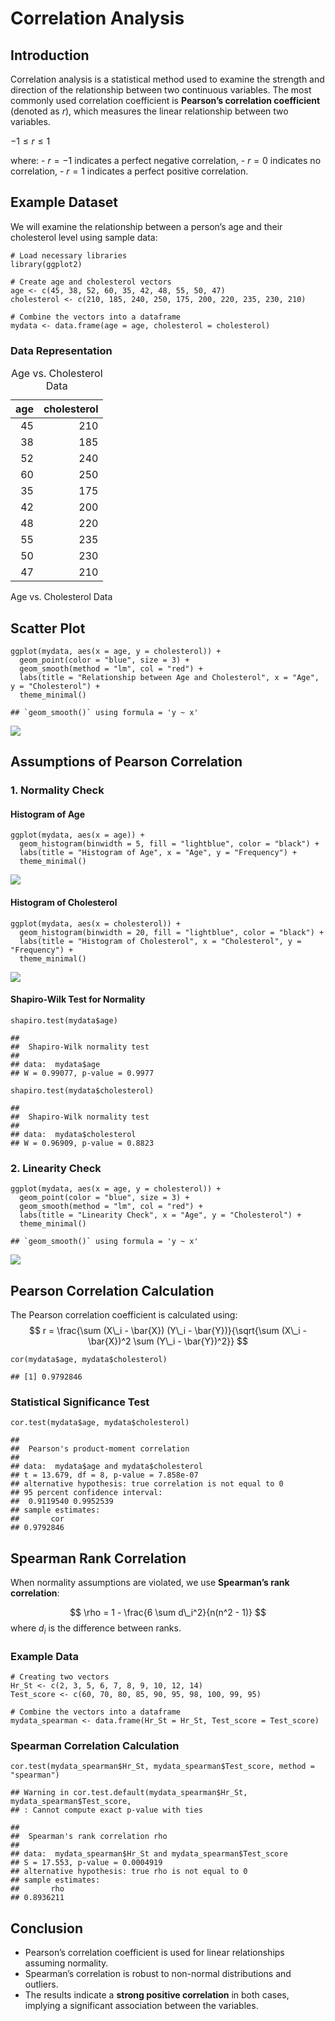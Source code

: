 # Correlation Analysis

## Introduction

Correlation analysis is a statistical method used to examine the
strength and direction of the relationship between two continuous
variables. The most commonly used correlation coefficient is **Pearson’s
correlation coefficient** (denoted as *r*), which measures the linear
relationship between two variables.

−1 ≤ *r* ≤ 1

where: - *r* = −1 indicates a perfect negative correlation, - *r* = 0
indicates no correlation, - *r* = 1 indicates a perfect positive
correlation.

## Example Dataset

We will examine the relationship between a person’s age and their
cholesterol level using sample data:

    # Load necessary libraries
    library(ggplot2)

    # Create age and cholesterol vectors
    age <- c(45, 38, 52, 60, 35, 42, 48, 55, 50, 47)
    cholesterol <- c(210, 185, 240, 250, 175, 200, 220, 235, 230, 210)

    # Combine the vectors into a dataframe
    mydata <- data.frame(age = age, cholesterol = cholesterol)

### Data Representation

<table>
<caption>Age vs. Cholesterol Data</caption>
<thead>
<tr class="header">
<th style="text-align: right;">age</th>
<th style="text-align: right;">cholesterol</th>
</tr>
</thead>
<tbody>
<tr class="odd">
<td style="text-align: right;">45</td>
<td style="text-align: right;">210</td>
</tr>
<tr class="even">
<td style="text-align: right;">38</td>
<td style="text-align: right;">185</td>
</tr>
<tr class="odd">
<td style="text-align: right;">52</td>
<td style="text-align: right;">240</td>
</tr>
<tr class="even">
<td style="text-align: right;">60</td>
<td style="text-align: right;">250</td>
</tr>
<tr class="odd">
<td style="text-align: right;">35</td>
<td style="text-align: right;">175</td>
</tr>
<tr class="even">
<td style="text-align: right;">42</td>
<td style="text-align: right;">200</td>
</tr>
<tr class="odd">
<td style="text-align: right;">48</td>
<td style="text-align: right;">220</td>
</tr>
<tr class="even">
<td style="text-align: right;">55</td>
<td style="text-align: right;">235</td>
</tr>
<tr class="odd">
<td style="text-align: right;">50</td>
<td style="text-align: right;">230</td>
</tr>
<tr class="even">
<td style="text-align: right;">47</td>
<td style="text-align: right;">210</td>
</tr>
</tbody>
</table>

Age vs. Cholesterol Data

## Scatter Plot

    ggplot(mydata, aes(x = age, y = cholesterol)) + 
      geom_point(color = "blue", size = 3) + 
      geom_smooth(method = "lm", col = "red") +
      labs(title = "Relationship between Age and Cholesterol", x = "Age", y = "Cholesterol") +
      theme_minimal()

    ## `geom_smooth()` using formula = 'y ~ x'

![](Correlation_files/figure-markdown_strict/unnamed-chunk-3-1.png)

## Assumptions of Pearson Correlation

### 1. Normality Check

#### Histogram of Age

    ggplot(mydata, aes(x = age)) +
      geom_histogram(binwidth = 5, fill = "lightblue", color = "black") +
      labs(title = "Histogram of Age", x = "Age", y = "Frequency") +
      theme_minimal()

![](Correlation_files/figure-markdown_strict/unnamed-chunk-4-1.png)

#### Histogram of Cholesterol

    ggplot(mydata, aes(x = cholesterol)) +
      geom_histogram(binwidth = 20, fill = "lightblue", color = "black") +
      labs(title = "Histogram of Cholesterol", x = "Cholesterol", y = "Frequency") +
      theme_minimal()

![](Correlation_files/figure-markdown_strict/unnamed-chunk-5-1.png)

#### Shapiro-Wilk Test for Normality

    shapiro.test(mydata$age) 

    ## 
    ##  Shapiro-Wilk normality test
    ## 
    ## data:  mydata$age
    ## W = 0.99077, p-value = 0.9977

    shapiro.test(mydata$cholesterol)

    ## 
    ##  Shapiro-Wilk normality test
    ## 
    ## data:  mydata$cholesterol
    ## W = 0.96909, p-value = 0.8823

### 2. Linearity Check

    ggplot(mydata, aes(x = age, y = cholesterol)) + 
      geom_point(color = "blue", size = 3) + 
      geom_smooth(method = "lm", col = "red") +
      labs(title = "Linearity Check", x = "Age", y = "Cholesterol") +
      theme_minimal()

    ## `geom_smooth()` using formula = 'y ~ x'

![](Correlation_files/figure-markdown_strict/unnamed-chunk-7-1.png)

## Pearson Correlation Calculation

The Pearson correlation coefficient is calculated using:
$$
r = \frac{\sum (X\_i - \bar{X}) (Y\_i - \bar{Y})}{\sqrt{\sum (X\_i - \bar{X})^2 \sum (Y\_i - \bar{Y})^2}}
$$

    cor(mydata$age, mydata$cholesterol)

    ## [1] 0.9792846

### Statistical Significance Test

    cor.test(mydata$age, mydata$cholesterol)

    ## 
    ##  Pearson's product-moment correlation
    ## 
    ## data:  mydata$age and mydata$cholesterol
    ## t = 13.679, df = 8, p-value = 7.858e-07
    ## alternative hypothesis: true correlation is not equal to 0
    ## 95 percent confidence interval:
    ##  0.9119540 0.9952539
    ## sample estimates:
    ##       cor 
    ## 0.9792846

## Spearman Rank Correlation

When normality assumptions are violated, we use **Spearman’s rank
correlation**:

$$
\rho = 1 - \frac{6 \sum d\_i^2}{n(n^2 - 1)}
$$
where *d*<sub>*i*</sub> is the difference between ranks.

### Example Data

    # Creating two vectors
    Hr_St <- c(2, 3, 5, 6, 7, 8, 9, 10, 12, 14)
    Test_score <- c(60, 70, 80, 85, 90, 95, 98, 100, 99, 95)

    # Combine the vectors into a dataframe
    mydata_spearman <- data.frame(Hr_St = Hr_St, Test_score = Test_score)

### Spearman Correlation Calculation

    cor.test(mydata_spearman$Hr_St, mydata_spearman$Test_score, method = "spearman")

    ## Warning in cor.test.default(mydata_spearman$Hr_St, mydata_spearman$Test_score,
    ## : Cannot compute exact p-value with ties

    ## 
    ##  Spearman's rank correlation rho
    ## 
    ## data:  mydata_spearman$Hr_St and mydata_spearman$Test_score
    ## S = 17.553, p-value = 0.0004919
    ## alternative hypothesis: true rho is not equal to 0
    ## sample estimates:
    ##       rho 
    ## 0.8936211

## Conclusion

-   Pearson’s correlation coefficient is used for linear relationships
    assuming normality.
-   Spearman’s correlation is robust to non-normal distributions and
    outliers.
-   The results indicate a **strong positive correlation** in both
    cases, implying a significant association between the variables.
